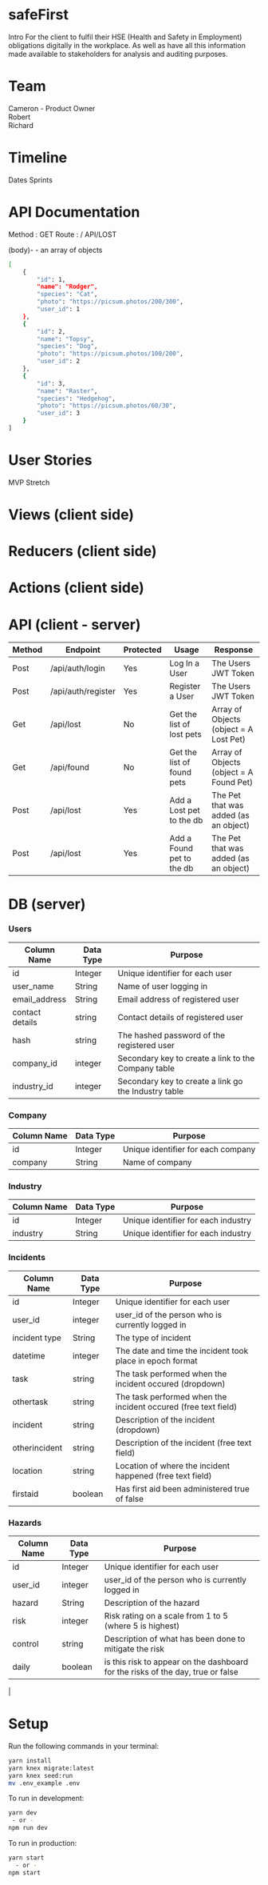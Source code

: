 # safeFirst

Intro
For the client to fulfil their HSE (Health and Safety in Employment) obligations digitally in the workplace.
As well as have all this information made available to stakeholders for analysis and auditing purposes.
 
# Team

Cameron - Product Owner</br>
Robert<br>
Richard<br>


# Timeline

Dates
Sprints

# API Documentation

Method : GET 
Route : / API/LOST

(body)- - an array of objects
```sh
[
    {
        "id": 1,
        "name": "Rodger",
        "species": "Cat",
        "photo": "https://picsum.photos/200/300",
        "user_id": 1
    },
    {
        "id": 2,
        "name": "Topsy",
        "species": "Dog",
        "photo": "https://picsum.photos/100/200",
        "user_id": 2
    },
    {
        "id": 3,
        "name": "Raster",
        "species": "Hedgehog",
        "photo": "https://picsum.photos/60/30",
        "user_id": 3
    }
]
```



# User Stories

MVP
Stretch


# Views (client side)



# Reducers (client side)



# Actions (client side)



# API (client - server)

| Method | Endpoint | Protected | Usage | Response |
| --- | --- | --- | --- | --- |
| Post | /api/auth/login | Yes | Log In a User | The Users JWT Token |
| Post | /api/auth/register | Yes | Register a User | The Users JWT Token |
| Get | /api/lost | No | Get the list of lost pets | Array of Objects (object = A Lost Pet) |
| Get | /api/found | No | Get the list of found pets | Array of Objects (object = A Found Pet) |
| Post | /api/lost | Yes | Add a Lost pet to the db | The Pet that was added (as an object) |
| Post | /api/lost | Yes | Add a Found pet to the db | The Pet that was added (as an object) |


# DB (server)

### Users
  | Column Name | Data Type | Purpose |
  | --- | --- | --- |
  | id | Integer | Unique identifier for each user |
  | user_name | String | Name of user logging in |
  | email_address | String | Email address of registered user |
  | contact details | string | Contact details of registered user |
  | hash | string | The hashed password of the registered user |
  | company_id | integer | Secondary key to create a link to the Company table |
  | industry_id | integer | Secondary key to create a link go the Industry table |

### Company
  | Column Name | Data Type | Purpose |
  | --- | --- | --- |
  | id | Integer | Unique identifier for each company |
  | company | String | Name of company |

### Industry
  | Column Name | Data Type | Purpose |
  | --- | --- | --- |
  | id | Integer | Unique identifier for each industry |
  | industry | String | Unique identifier for each industry |
  
### Incidents
  | Column Name | Data Type | Purpose |
  | --- | --- | --- |
  | id | Integer | Unique identifier for each user |
  | user_id | integer | user_id of the person who is currently logged in |
  | incident type | String | The type of incident |
  | datetime | integer | The date and time the incident took place in epoch format |
  | task| string | The task performed when the incident occured (dropdown) |
  | othertask| string | The task performed when the incident occured (free text field) |
  | incident| string | Description of the incident (dropdown) |
  | otherincident| string | Description of the incident (free text field) |
  | location | string | Location of where the incident happened (free text field) |
  | firstaid | boolean | Has first aid been administered true of false |
  
### Hazards
  | Column Name | Data Type | Purpose |
  | --- | --- | --- |
  | id | Integer | Unique identifier for each user |
  | user_id | integer | user_id of the person who is currently logged in |
  | hazard | String | Description of the hazard |
  | risk | integer | Risk rating on a scale from 1 to 5 (where 5 is highest) |
  | control| string | Description of what has been done to mitigate the risk |
  | daily | boolean | is this risk to appear on the dashboard for the risks of the day, true or false
  |  



# Setup

Run the following commands in your terminal:

```sh
yarn install
yarn knex migrate:latest
yarn knex seed:run
mv .env_example .env
```

To run in development:
```sh
yarn dev
 - or -
npm run dev

```

To run in production:
```sh
yarn start
  - or -
npm start
```





